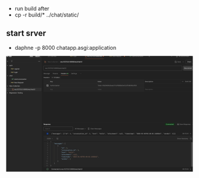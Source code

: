 - run build after 
- cp -r build/* ../chat/static/



## start srver 
- daphne -p 8000 chatapp.asgi:application





![alt text](image.png)